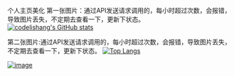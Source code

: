 个人主页美化
第一张图片：通过API发送请求调用的，每小时超过次数，会报错，导致图片丢失，不定期去查看一下，更新下状态。
[![codelishang's GitHub stats](https://github-readme-stats.vercel.app/api?username=codelishang&show_icons=true&theme=radical)](https://codelishang.github.io/)

第二张图片:通过API发送请求调用的，每小时超过次数，会报错，导致图片丢失，不定期去查看一下，更新下状态。
[![Top Langs](https://github-readme-stats.vercel.app/api/top-langs/?username=codelishang)](https://github.com/codelishang/codelishang/blob/main/img/6.jpg)

[![image](https://github.com/codelishang/codelishang/blob/main/img/5.png)](https://github.com/codelishang/codelishang/blob/main/img/5.jpg)

